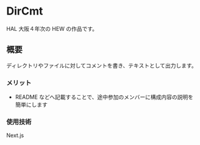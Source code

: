 # DirCmt

HAL 大阪４年次の HEW の作品です。

## 概要

ディレクトリやファイルに対してコメントを書き、テキストとして出力します。

### メリット

- README などへ記載することで、途中参加のメンバーに構成内容の説明を簡単にします

### 使用技術

Next.js
